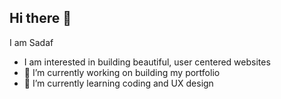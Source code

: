 ## Hi there 👋

I am Sadaf
- I am interested in building beautiful, user centered websites
- 🔭 I’m currently working on building my portfolio
- 🌱 I’m currently learning coding and UX design

<!--
**Szehra17/Szehra17** is a ✨ _special_ ✨ repository because its `README.md` (this file) appears on your GitHub profile.

Here are some ideas to get you started:

-->
